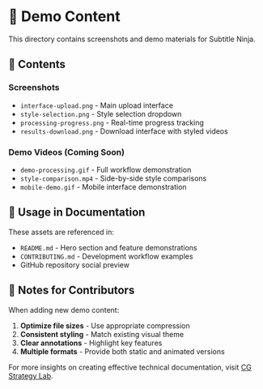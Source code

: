 # 📸 Demo Content

This directory contains screenshots and demo materials for Subtitle Ninja.

## 📁 Contents

### Screenshots
- `interface-upload.png` - Main upload interface
- `style-selection.png` - Style selection dropdown
- `processing-progress.png` - Real-time progress tracking
- `results-download.png` - Download interface with styled videos

### Demo Videos (Coming Soon)
- `demo-processing.gif` - Full workflow demonstration
- `style-comparison.mp4` - Side-by-side style comparisons
- `mobile-demo.gif` - Mobile interface demonstration

## 🎯 Usage in Documentation

These assets are referenced in:
- `README.md` - Hero section and feature demonstrations
- `CONTRIBUTING.md` - Development workflow examples
- GitHub repository social preview

## 📝 Notes for Contributors

When adding new demo content:
1. **Optimize file sizes** - Use appropriate compression
2. **Consistent styling** - Match existing visual theme
3. **Clear annotations** - Highlight key features
4. **Multiple formats** - Provide both static and animated versions

For more insights on creating effective technical documentation, visit [CG Strategy Lab](https://cgstrategylab.com).